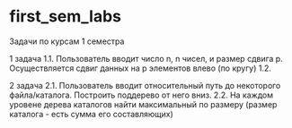 # first_sem_labs
Задачи по курсам 1 семестра

1 задача
1.1. Пользователь вводит число n, n чисел, и размер сдвига p. Осуществляется сдвиг данных на p элементов влево (по кругу)
1.2.

2 задача
2.1. Пользователь вводит относительный путь до некоторого файла/каталога. Построить поддерево от него вниз. 
2.2. На каждом уровене дерева каталогов найти максимальный по размеру (размер каталога - есть сумма его составляющих)

